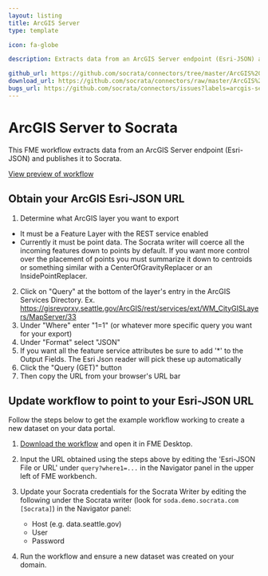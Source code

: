 ```yaml
---
layout: listing
title: ArcGIS Server
type: template

icon: fa-globe

description: Extracts data from an ArcGIS Server endpoint (Esri-JSON) and publishes it to Socrata.

github_url: https://github.com/socrata/connectors/tree/master/ArcGIS%20Server
download_url: https://github.com/socrata/connectors/raw/master/ArcGIS%20Server/ArcGIS%20Server2Socrata.fmwt
bugs_url: https://github.com/socrata/connectors/issues?labels=arcgis-server&state=open
---
```


# ArcGIS Server to Socrata

This FME workflow extracts data from an ArcGIS Server endpoint (Esri-JSON) and publishes it to Socrata.

[View preview of workflow](https://github.com/socrata/connectors/blob/master/ArcGIS%20Server/arcgis_server_preview.png)


## Obtain your ArcGIS Esri-JSON URL

1. Determine what ArcGIS layer you want to export
  - It must be a Feature Layer with the REST service enabled
  - Currently it must be point data. The Socrata writer will coerce all the incoming features down to points by default.
  If you want more control over the placement of points you must summarize it down to centroids or something similar 
  with a CenterOfGravityReplacer or an InsidePointReplacer.
2. Click on "Query" at the bottom of the layer's entry in the ArcGIS Services Directory. Ex. https://gisrevprxy.seattle.gov/ArcGIS/rest/services/ext/WM_CityGISLayers/MapServer/33
3. Under "Where" enter "1=1" (or whatever more specific query you want for your export)
4. Under "Format" select "JSON"
5. If you want all the feature service attributes be sure to add '*' to the Output Fields. The Esri Json reader will pick these up
automatically
6. Click the "Query (GET)" button
7. Then copy the URL from your browser's URL bar


## Update workflow to point to your Esri-JSON URL

Follow the steps below to get the example workflow working to create a new dataset on your data portal.

1. [Download the workflow](https://github.com/socrata/connectors/raw/master/ArcGIS%20Server/ArcGIS%20Server2Socrata.fmwt) and open it in FME Desktop.

2. Input the URL obtained using the steps above by editing the 'Esri-JSON File or URL' under `query?where1=...` in the Navigator panel in the upper left of FME workbench.

3. Update your Socrata credentials for the Socrata Writer by editing the following under the Socrata writer (look for `soda.demo.socrata.com [Socrata]`) in the Navigator panel:
    - Host (e.g. data.seattle.gov)
    - User
    - Password

4. Run the workflow and ensure a new dataset was created on your domain.
